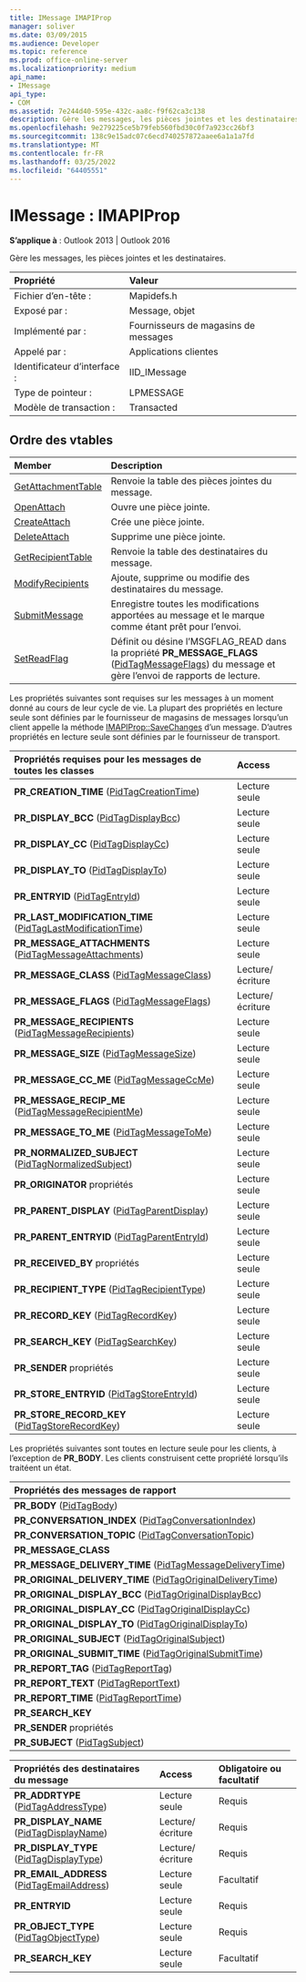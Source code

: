 ```yaml
---
title: IMessage IMAPIProp
manager: soliver
ms.date: 03/09/2015
ms.audience: Developer
ms.topic: reference
ms.prod: office-online-server
ms.localizationpriority: medium
api_name:
- IMessage
api_type:
- COM
ms.assetid: 7e244d40-595e-432c-aa8c-f9f62ca3c138
description: Gère les messages, les pièces jointes et les destinataires. Les propriétés en lecture seule sont définies par le fournisseur lorsqu’un client appelle la méthode IMAPIProp::SaveChanges d’un message.
ms.openlocfilehash: 9e279225ce5b79feb560fbd30c0f7a923cc26bf3
ms.sourcegitcommit: 138c9e15adc07c6ecd740257872aaee6a1a1a7fd
ms.translationtype: MT
ms.contentlocale: fr-FR
ms.lasthandoff: 03/25/2022
ms.locfileid: "64405551"
---
```

# <a name="imessage--imapiprop"></a>IMessage : IMAPIProp

  
  
**S’applique à** : Outlook 2013 | Outlook 2016 
  
Gère les messages, les pièces jointes et les destinataires.
  
|Propriété |Valeur |
|:-----|:-----|
|Fichier d’en-tête :  <br/> |Mapidefs.h  <br/> |
|Exposé par :  <br/> |Message, objet  <br/> |
|Implémenté par :  <br/> |Fournisseurs de magasins de messages  <br/> |
|Appelé par :  <br/> |Applications clientes  <br/> |
|Identificateur d’interface :  <br/> |IID_IMessage  <br/> |
|Type de pointeur :  <br/> |LPMESSAGE  <br/> |
|Modèle de transaction :  <br/> |Transacted  <br/> |
   
## <a name="vtable-order"></a>Ordre des vtables

|Member |Description |
|:-----|:-----|
|[GetAttachmentTable](imessage-getattachmenttable.md) <br/> |Renvoie la table des pièces jointes du message. |
|[OpenAttach](imessage-openattach.md) <br/> |Ouvre une pièce jointe. |
|[CreateAttach](imessage-createattach.md) <br/> |Crée une pièce jointe. |
|[DeleteAttach](imessage-deleteattach.md) <br/> |Supprime une pièce jointe. |
|[GetRecipientTable](imessage-getrecipienttable.md) <br/> |Renvoie la table des destinataires du message. |
|[ModifyRecipients](imessage-modifyrecipients.md) <br/> |Ajoute, supprime ou modifie des destinataires du message. |
|[SubmitMessage](imessage-submitmessage.md) <br/> |Enregistre toutes les modifications apportées au message et le marque comme étant prêt pour l’envoi. |
|[SetReadFlag](imessage-setreadflag.md) <br/> |Définit ou désine l’MSGFLAG_READ dans la propriété **PR_MESSAGE_FLAGS** ([PidTagMessageFlags](pidtagmessageflags-canonical-property.md)) du message et gère l’envoi de rapports de lecture. |
   
Les propriétés suivantes sont requises sur les messages à un moment donné au cours de leur cycle de vie. La plupart des propriétés en lecture seule sont définies par le fournisseur de magasins de messages lorsqu’un client appelle la méthode [IMAPIProp::SaveChanges](imapiprop-savechanges.md) d’un message. D’autres propriétés en lecture seule sont définies par le fournisseur de transport. 
  
|**Propriétés requises pour les messages de toutes les classes**|**Access**|
|:-----|:-----|
|**PR_CREATION_TIME** ([PidTagCreationTime](pidtagcreationtime-canonical-property.md))  <br/> |Lecture seule  <br/> |
|**PR_DISPLAY_BCC** ([PidTagDisplayBcc](pidtagdisplaybcc-canonical-property.md))  <br/> |Lecture seule  <br/> |
|**PR_DISPLAY_CC** ([PidTagDisplayCc](pidtagdisplaycc-canonical-property.md))  <br/> |Lecture seule  <br/> |
|**PR_DISPLAY_TO** ([PidTagDisplayTo](pidtagdisplayto-canonical-property.md))  <br/> |Lecture seule  <br/> |
|**PR_ENTRYID** ([PidTagEntryId](pidtagentryid-canonical-property.md))  <br/> |Lecture seule  <br/> |
|**PR_LAST_MODIFICATION_TIME** ([PidTagLastModificationTime](pidtaglastmodificationtime-canonical-property.md))  <br/> |Lecture seule  <br/> |
|**PR_MESSAGE_ATTACHMENTS** ([PidTagMessageAttachments](pidtagmessageattachments-canonical-property.md))  <br/> |Lecture seule  <br/> |
|**PR_MESSAGE_CLASS** ([PidTagMessageClass](pidtagmessageclass-canonical-property.md))  <br/> |Lecture/écriture  <br/> |
|**PR_MESSAGE_FLAGS** ([PidTagMessageFlags](pidtagmessageflags-canonical-property.md))  <br/> |Lecture/écriture  <br/> |
|**PR_MESSAGE_RECIPIENTS** ([PidTagMessageRecipients](pidtagmessagerecipients-canonical-property.md))  <br/> |Lecture seule  <br/> |
|**PR_MESSAGE_SIZE** ([PidTagMessageSize](pidtagmessagesize-canonical-property.md))  <br/> |Lecture seule  <br/> |
|**PR_MESSAGE_CC_ME** ([PidTagMessageCcMe](pidtagmessageccme-canonical-property.md))  <br/> |Lecture seule  <br/> |
|**PR_MESSAGE_RECIP_ME** ([PidTagMessageRecipientMe](pidtagmessagerecipientme-canonical-property.md))  <br/> |Lecture seule  <br/> |
|**PR_MESSAGE_TO_ME** ([PidTagMessageToMe](pidtagmessagetome-canonical-property.md))  <br/> |Lecture seule  <br/> |
|**PR_NORMALIZED_SUBJECT** ([PidTagNormalizedSubject](pidtagnormalizedsubject-canonical-property.md))  <br/> |Lecture seule  <br/> |
|**PR_ORIGINATOR** propriétés  <br/> |Lecture seule  <br/> |
|**PR_PARENT_DISPLAY** ([PidTagParentDisplay](pidtagparentdisplay-canonical-property.md))  <br/> |Lecture seule  <br/> |
|**PR_PARENT_ENTRYID** ([PidTagParentEntryId](pidtagparententryid-canonical-property.md))  <br/> |Lecture seule  <br/> |
|**PR_RECEIVED_BY** propriétés  <br/> |Lecture seule  <br/> |
|**PR_RECIPIENT_TYPE** ([PidTagRecipientType](pidtagrecipienttype-canonical-property.md))  <br/> |Lecture seule  <br/> |
|**PR_RECORD_KEY** ([PidTagRecordKey](pidtagrecordkey-canonical-property.md))  <br/> |Lecture seule  <br/> |
|**PR_SEARCH_KEY** ([PidTagSearchKey](pidtagsearchkey-canonical-property.md))  <br/> |Lecture seule  <br/> |
|**PR_SENDER** propriétés  <br/> |Lecture seule  <br/> |
|**PR_STORE_ENTRYID** ([PidTagStoreEntryId](pidtagstoreentryid-canonical-property.md))  <br/> |Lecture seule  <br/> |
|**PR_STORE_RECORD_KEY** ([PidTagStoreRecordKey](pidtagstorerecordkey-canonical-property.md))  <br/> |Lecture seule  <br/> |
   
Les propriétés suivantes sont toutes en lecture seule pour les clients, à l’exception de **PR_BODY**. Les clients construisent cette propriété lorsqu’ils traitéent un état.
  
|**Propriétés des messages de rapport**|
|:-----|
|**PR_BODY** ([PidTagBody](pidtagbody-canonical-property.md))  <br/> |
|**PR_CONVERSATION_INDEX** ([PidTagConversationIndex](pidtagconversationindex-canonical-property.md))  <br/> |
|**PR_CONVERSATION_TOPIC** ([PidTagConversationTopic](pidtagconversationtopic-canonical-property.md))  <br/> |
|**PR_MESSAGE_CLASS** <br/> |
|**PR_MESSAGE_DELIVERY_TIME** ([PidTagMessageDeliveryTime](pidtagmessagedeliverytime-canonical-property.md))  <br/> |
|**PR_ORIGINAL_DELIVERY_TIME** ([PidTagOriginalDeliveryTime](pidtagoriginaldeliverytime-canonical-property.md))  <br/> |
|**PR_ORIGINAL_DISPLAY_BCC** ([PidTagOriginalDisplayBcc](pidtagoriginaldisplaybcc-canonical-property.md))  <br/> |
|**PR_ORIGINAL_DISPLAY_CC** ([PidTagOriginalDisplayCc](pidtagoriginaldisplaycc-canonical-property.md))  <br/> |
|**PR_ORIGINAL_DISPLAY_TO** ([PidTagOriginalDisplayTo](pidtagoriginaldisplayto-canonical-property.md))  <br/> |
|**PR_ORIGINAL_SUBJECT** ([PidTagOriginalSubject](pidtagoriginalsubject-canonical-property.md))  <br/> |
|**PR_ORIGINAL_SUBMIT_TIME** ([PidTagOriginalSubmitTime](pidtagoriginalsubmittime-canonical-property.md))  <br/> |
|**PR_REPORT_TAG** ([PidTagReportTag](pidtagreporttag-canonical-property.md))  <br/> |
|**PR_REPORT_TEXT** ([PidTagReportText](pidtagreporttext-canonical-property.md))  <br/> |
|**PR_REPORT_TIME** ([PidTagReportTime](pidtagreporttime-canonical-property.md))  <br/> |
|**PR_SEARCH_KEY** <br/> |
|**PR_SENDER** propriétés  <br/> |
|**PR_SUBJECT** ([PidTagSubject](pidtagsubject-canonical-property.md))  <br/> |
   
|**Propriétés des destinataires du message**|**Access**|**Obligatoire ou facultatif**|
|:-----|:-----|:-----|
|**PR_ADDRTYPE** ([PidTagAddressType](pidtagaddresstype-canonical-property.md))  <br/> |Lecture seule  <br/> |Requis  <br/> |
|**PR_DISPLAY_NAME** ([PidTagDisplayName](pidtagdisplayname-canonical-property.md))  <br/> |Lecture/écriture  <br/> |Requis  <br/> |
|**PR_DISPLAY_TYPE** ([PidTagDisplayType](pidtagdisplaytype-canonical-property.md))  <br/> |Lecture/écriture  <br/> |Requis  <br/> |
|**PR_EMAIL_ADDRESS** ([PidTagEmailAddress](pidtagemailaddress-canonical-property.md))  <br/> |Lecture seule  <br/> |Facultatif  <br/> |
|**PR_ENTRYID** <br/> |Lecture seule  <br/> |Requis  <br/> |
|**PR_OBJECT_TYPE** ([PidTagObjectType](pidtagobjecttype-canonical-property.md))  <br/> |Lecture seule  <br/> |Requis  <br/> |
|**PR_SEARCH_KEY** <br/> |Lecture seule  <br/> |Facultatif  <br/> |
   

